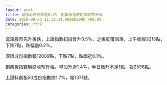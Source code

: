 ```yaml
---
layout: post
title: 滬指半日倒跌逾0.2%　創業板指數明顯收窄升幅
date: 2020-09-25 11:38:34.000000000 +08:00
categories: rthk
---
```


滬深股市先升後跌，上證指數初段曾升0.5%，之後反覆回落，上午收報3215點，下跌7點，跌幅逾0.2%。

深證成份指數報12809點，下跌7點，跌幅近0.1%。

創業板指數明顯收窄升幅，早段升近1.4%，半日微升不足1點，報2536點。

上證科創板50成份指數跌1.7%，報1371點。
